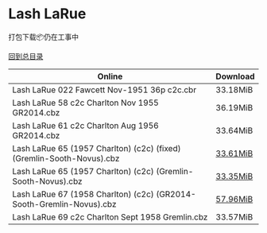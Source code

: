 # Lash LaRue

打包下载📦仍在工事中

[回到总目录](/Catalogs.md)







Online | Download
--- | ---
Lash LaRue 022 Fawcett Nov-1951 36p c2c.cbr | 33.18MiB
Lash LaRue 58 c2c Charlton Nov 1955 GR2014.cbz | 36.19MiB
Lash LaRue 61 c2c Charlton Aug 1956 GR2014.cbz | 33.64MiB
Lash LaRue 65 (1957 Charlton) (c2c) (fixed) (Gremlin-Sooth-Novus).cbz | [33.61MiB](https://pan.baidu.com/s/1n2t0rkoON7vkUuD-SVO35g#list/path=%2FNovus%20-%20Week%20of%202018%20Q1%2FNovus%20-%20Week%20of%202018-01-24%2F%E3%82%BF%E3%82%AD%E3%82%B1%E3%82%AB%E3%82%B3%E3%82%B5%E3%82%B5%E3%82%AD%E3%82%B7%E3%82%A2%E3%82%BD%E3%82%BB%E3%82%A4%E3%82%B9%E3%82%B9%E3%82%A4%E3%82%AB%E3%82%B5%E3%82%BB%E3%82%AD%E3%82%B1%E3%82%B7%E3%82%B1%E3%82%AF%E3%82%BB%E3%82%B1%E3%82%BB%E3%82%BD%E3%82%B3%E3%82%B5%E3%82%B3%E3%82%B1&parentPath=%2FNovus%20-%20Week%20of%202018%20Q1)
Lash LaRue 65 (1957 Charlton) (c2c) (Gremlin-Sooth-Novus).cbz | [33.35MiB](https://pan.baidu.com/s/119G0iwaVeSW9qOpX_K7uMg#list/path=%2FNovus%20-%20Week%20of%202018%20Q1%2FNovus%20-%20Week%20of%202018-01-10%2F%E3%82%BD%E3%82%B7%E3%82%BB%E3%82%B7%E3%82%BB%E3%82%A6%E3%82%AF%E3%82%BF%E3%82%AA%E3%82%B1%E3%82%AA%E3%82%AA%E3%82%B3%E3%82%BB%E3%82%AB%E3%82%AF%E3%82%B9%E3%82%B3%E3%82%A8%E3%82%B1%E3%82%A8%E3%82%AA%E3%82%A2%E3%82%AB%E3%82%B5%E3%82%A4%E3%82%B5%E3%82%AF%E3%82%BB%E3%82%BB%E3%82%B9%E3%82%AF&parentPath=%2FNovus%20-%20Week%20of%202018%20Q1)
Lash LaRue 67 (1958 Charlton) (c2c) (GR2014-Sooth-Gremlin-Novus).cbz | [57.96MiB](https://pan.baidu.com/s/1n2t0rkoON7vkUuD-SVO35g#list/path=%2FNovus%20-%20Week%20of%202018%20Q1%2FNovus%20-%20Week%20of%202018-01-24%2F%E3%82%B9%E3%82%A2%E3%82%AA%E3%82%BF%E3%82%BF%E3%82%B1%E3%82%BD%E3%82%B3%E3%82%AD%E3%82%B7%E3%82%A2%E3%82%B9%E3%82%A6%E3%82%BB%E3%82%A6%E3%82%AB%E3%82%AF%E3%82%B5%E3%82%AA%E3%82%B3%E3%82%AB%E3%82%BB%E3%82%BF%E3%82%A4%E3%82%AD%E3%82%BD%E3%82%A4%E3%82%A4%E3%82%A6%E3%82%AA%E3%82%BB%E3%82%AD&parentPath=%2FNovus%20-%20Week%20of%202018%20Q1)
Lash LaRue 69 c2c Charlton Sept 1958 Gremlin.cbz | 33.57MiB